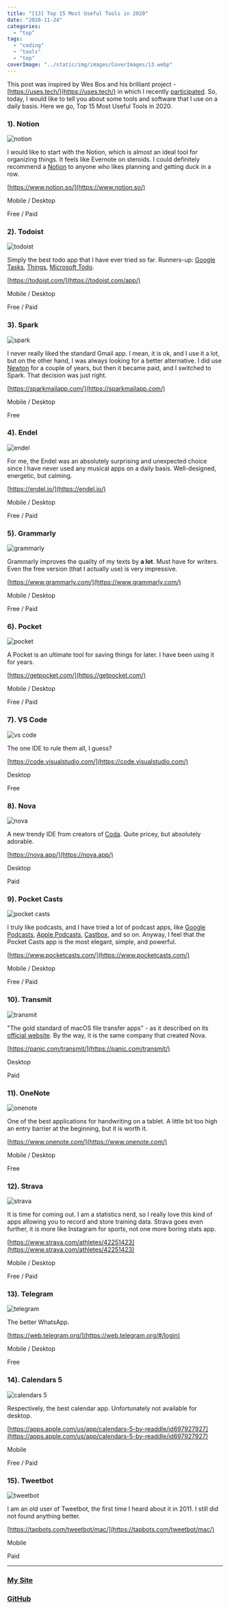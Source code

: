 ```yaml
---
title: "[13] Top 15 Most Useful Tools in 2020"
date: "2020-11-24"
categories:
  - "top"
tags:
  - "coding"
  - "tools"
  - "top"
coverImage: "../static/img/images/CoverImages/13.webp"
---
```


This post was inspired by Wes Bos and his brilliant project - [https://uses.tech/](https://uses.tech/) in which I recently [participated](https://proj.ninja/uses). So, today, I would like to tell you about some tools and software that I use on a daily basis. Here we go, Top 15 Most Useful Tools in 2020.

### 1). Notion

![notion](https://reverent-carson-67c52e.netlify.app/static/img/images/13/notion.png)

I would like to start with the Notion, which is almost an ideal tool for organizing things. It feels like Evernote on steroids. I could definitely recommend a [Notion](https://www.youtube.com/watch?v=66fN1cZadPA) to anyone who likes planning and getting duck in a row.

[https://www.notion.so/](https://www.notion.so/)

Mobile / Desktop

Free / Paid

### 2). Todoist

![todoist](https://reverent-carson-67c52e.netlify.app/static/img/images/13/todoist.png)

Simply the best todo app that I have ever tried so far. Runners-up: [Google Tasks](https://apps.apple.com/us/app/google-tasks-get-things-done/id1353634006), [Things](https://culturedcode.com/things/), [Microsoft Todo](https://to-do.microsoft.com/).

[https://todoist.com/](https://todoist.com/app/)

Mobile / Desktop

Free / Paid

### 3). Spark

![spark](https://reverent-carson-67c52e.netlify.app/static/img/images/13/Screenshot-2020-11-24-at-13.16.54.png)

I never really liked the standard Gmail app. I mean, it is ok, and I use it a lot, but on the other hand, I was always looking for a better alternative. I did use [Newton](https://newtonhq.com/) for a couple of years, but then it became paid, and I switched to Spark. That decision was just right.

[https://sparkmailapp.com/](https://sparkmailapp.com/)

Mobile / Desktop

Free

### 4). Endel

![endel](https://reverent-carson-67c52e.netlify.app/static/img/images/13/endel.png)

For me, the Endel was an absolutely surprising and unexpected choice since I have never used any musical apps on a daily basis. Well-designed, energetic, but calming.

[https://endel.io/](https://endel.io/)

Mobile / Desktop

Free / Paid

### 5). Grammarly

![grammarly](https://reverent-carson-67c52e.netlify.app/static/img/images/13/Screenshot-2020-11-24-at-13.19.51.png)

Grammarly improves the quality of my texts by **a lot**. Must have for writers. Even the free version (that I actually use) is very impressive.

[https://www.grammarly.com/](https://www.grammarly.com/)

Mobile / Desktop

Free / Paid

### 6). Pocket

![pocket](https://reverent-carson-67c52e.netlify.app/static/img/images/13/Screenshot-2020-11-24-at-13.21.46.png)

A Pocket is an ultimate tool for saving things for later. I have been using it for years.

[https://getpocket.com/](https://getpocket.com/)

Mobile / Desktop

Free / Paid

### 7). VS Code

![vs code](https://reverent-carson-67c52e.netlify.app/static/img/images/13/Screenshot-2020-11-24-at-13.22.31.png)

The one IDE to rule them all, I guess?

[https://code.visualstudio.com/](https://code.visualstudio.com/)

Desktop

Free

### 8). Nova

![nova](https://reverent-carson-67c52e.netlify.app/static/img/images/13/nova.png)

A new trendy IDE from creators of [Coda](<https://en.wikipedia.org/wiki/Coda_(web_development_software)>). Quite pricey, but absolutely adorable.

[https://nova.app/](https://nova.app/)

Desktop

Paid

### 9). Pocket Casts

![pocket casts](https://reverent-carson-67c52e.netlify.app/static/img/images/13/Screenshot-2020-11-24-at-13.23.52.png)

I truly like podcasts, and I have tried a lot of podcast apps, like [Google Podcasts](https://podcasts.google.com/), [Apple Podcasts](https://apps.apple.com/us/app/apple-podcasts/id525463029), [Castbox](https://castbox.fm/), and so on. Anyway, I feel that the Pocket Casts app is the most elegant, simple, and powerful.

[https://www.pocketcasts.com/](https://www.pocketcasts.com/)

Mobile / Desktop

Free / Paid

### 10). Transmit

![transmit](https://reverent-carson-67c52e.netlify.app/static/img/images/13/transmit.png)

"The gold standard of macOS file transfer apps" - as it described on its [official website](https://panic.com/transmit/). By the way, it is the same company that created Nova.

[https://panic.com/transmit/](https://panic.com/transmit/)

Desktop

Paid

### 11). OneNote

![onenote](https://reverent-carson-67c52e.netlify.app/static/img/images/13/Screenshot-2020-11-24-at-13.27.07.png)

One of the best applications for handwriting on a tablet. A little bit too high an entry barrier at the beginning, but it is worth it.

[https://www.onenote.com/](https://www.onenote.com/)

Mobile / Desktop

Free

### 12). Strava

![strava](https://reverent-carson-67c52e.netlify.app/static/img/images/13/Screenshot-2020-11-24-at-13.26.04.png)

It is time for coming out. I am a statistics nerd, so I really love this kind of apps allowing you to record and store training data. Strava goes even further, it is more like Instagram for sports, not one more boring stats app.

[https://www.strava.com/athletes/42251423](https://www.strava.com/athletes/42251423)

Mobile / Desktop

Free / Paid

### 13). Telegram

![telegram](https://reverent-carson-67c52e.netlify.app/static/img/images/13/Screenshot-2020-11-24-at-13.27.51.png)

The better WhatsApp.

[https://web.telegram.org/](https://web.telegram.org/#/login)

Mobile / Desktop

Free

### 14). Calendars 5

![calendars 5](https://reverent-carson-67c52e.netlify.app/static/img/images/13/Screenshot-2020-11-24-at-13.28.42.png)

Respectively, the best calendar app. Unfortunately not available for desktop.

[https://apps.apple.com/us/app/calendars-5-by-readdle/id697927927](https://apps.apple.com/us/app/calendars-5-by-readdle/id697927927)

Mobile

Free / Paid

### 15). Tweetbot

![tweetbot](https://reverent-carson-67c52e.netlify.app/static/img/images/13/Screenshot-2020-11-24-at-13.29.00.png)

I am an old user of Tweetbot, the first time I heard about it in 2011. I still did not found anything better.

[https://tapbots.com/tweetbot/mac/](https://tapbots.com/tweetbot/mac/)

Mobile

Paid

---

### [My Site](https://villivald.com/)

### [GitHub](https://github.com/villivald)
